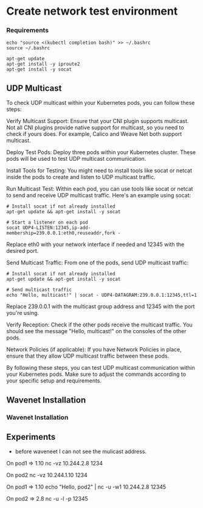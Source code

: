 # Create network test environment

### Requirements
```
echo "source <(kubectl completion bash)" >> ~/.bashrc
source ~/.bashrc

apt-get update 
apt-get install -y iproute2
apt-get install -y socat
```

## UDP Multicast
To check UDP multicast within your Kubernetes pods, you can follow these steps:

Verify Multicast Support: Ensure that your CNI plugin supports multicast. Not all CNI plugins provide native support for multicast, so you need to check if yours does. For example, Calico and Weave Net both support multicast.

Deploy Test Pods: Deploy three pods within your Kubernetes cluster. These pods will be used to test UDP multicast communication.

Install Tools for Testing: You might need to install tools like socat or netcat inside the pods to create and listen to UDP multicast traffic.

Run Multicast Test: Within each pod, you can use tools like socat or netcat to send and receive UDP multicast traffic. Here's an example using socat:

```
# Install socat if not already installed
apt-get update && apt-get install -y socat

# Start a listener on each pod
socat UDP4-LISTEN:12345,ip-add-membership=239.0.0.1:eth0,reuseaddr,fork -
```
Replace eth0 with your network interface if needed and 12345 with the desired port.

Send Multicast Traffic: From one of the pods, send UDP multicast traffic:

```
# Install socat if not already installed
apt-get update && apt-get install -y socat

# Send multicast traffic
echo "Hello, multicast!" | socat - UDP4-DATAGRAM:239.0.0.1:12345,ttl=1
```
Replace 239.0.0.1 with the multicast group address and 12345 with the port you're using.

Verify Reception: Check if the other pods receive the multicast traffic. You should see the message "Hello, multicast!" on the consoles of the other pods.

Network Policies (if applicable): If you have Network Policies in place, ensure that they allow UDP multicast traffic between these pods.

By following these steps, you can test UDP multicast communication within your Kubernetes pods. Make sure to adjust the commands according to your specific setup and requirements.

## Wavenet Installation

### Wavenet Installation

## Experiments

- before waveneet I can not see the mulicast address. 

On pod1 => 1.10
nc -vz 10.244.2.8 1234

On pod2
nc -vz 10.244.1.10 1234


On pod1 => 1.10
echo "Hello, pod2" | nc -u -w1 10.244.2.8 12345

On pod2 => 2.8
nc -u -l -p 12345